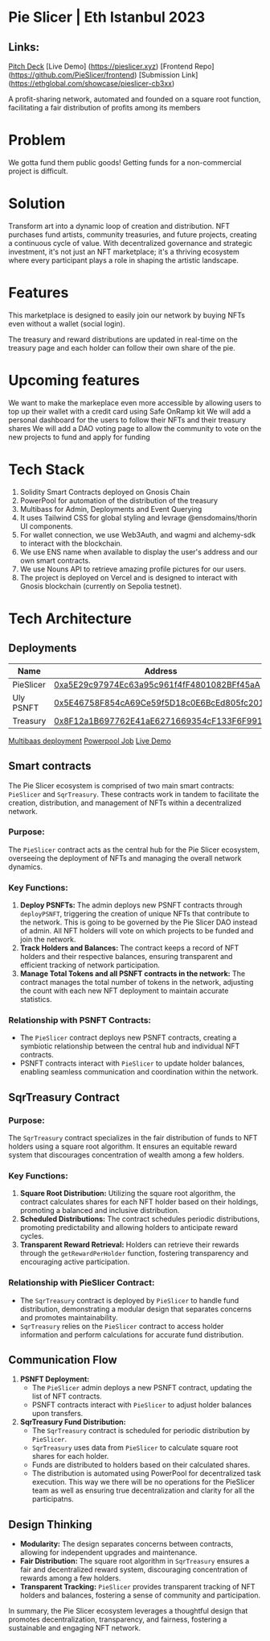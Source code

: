 # Pie Slicer | Eth Istanbul 2023

## Links:
 [Pitch Deck](https://drive.google.com/file/d/1YdFab9mxvfu6uwtDeOnS6Zuk_OoeaI2d/view?usp=drive_link)
 [Live Demo] (https://pieslicer.xyz)
 [Frontend Repo] (https://github.com/PieSlicer/frontend)
 [Submission Link] (https://ethglobal.com/showcase/pieslicer-cb3xx)

A profit-sharing network, automated and founded on a square root function, facilitating a fair distribution of profits among its members

# Problem
We gotta fund them public goods! 
Getting funds for a non-commercial project is difficult. 

# Solution
Transform art into a dynamic loop of creation and distribution. NFT purchases fund artists, community treasuries, and future projects, creating a continuous cycle of value. With decentralized governance and strategic investment, it's not just an NFT marketplace; it's a thriving ecosystem where every participant plays a role in shaping the artistic landscape. 

# Features
This marketplace is designed to easily join our network by buying NFTs even without a wallet (social login).

The treasury and reward distributions are updated in real-time on the treasury page and each holder can follow their own share of the pie.

# Upcoming features
We want to make the markeplace even more accessible by allowing users to top up their wallet with a credit card using Safe OnRamp kit
We will add a personal dashboard for the users to follow their NFTs and their treasury shares
We will add a DAO voting page to allow the community to vote on the new projects to fund and apply for funding

# Tech Stack
1. Solidity Smart Contracts deployed on Gnosis Chain
2. PowerPool for automation of the distribution of the treasury
3. Multibass for Admin, Deployments and Event Querying
4. It uses Tailwind CSS for global styling and levrage @ensdomains/thorin UI components.
5. For wallet connection, we use Web3Auth, and wagmi and alchemy-sdk to interact with the blockchain.
6. We use ENS name when available to display the user's address and our own smart contracts.
7. We use Nouns API to retrieve amazing profile pictures for our users.
8. The project is deployed on Vercel and is designed to interact with Gnosis blockchain (currently on Sepolia testnet).

# Tech Architecture

## Deployments


| Name        | Address |
| ----------- | ----------- |
| PieSlicer   | [0xa5E29c97974Ec63a95c961f4fF4801082BFf45aA](https://sepolia.etherscan.io/address/0xa5E29c97974Ec63a95c961f4fF4801082BFf45aA)        |
| Uly PSNFT   | [0x5E46758F854cA69Ce59f5D18c0E6BcEd805fc201](https://sepolia.etherscan.io/address/0x5E46758F854cA69Ce59f5D18c0E6BcEd805fc201)        |
| Treasury    | [0x8F12a1B697762E41aE6271669354cF133F6F9911](https://sepolia.etherscan.io/address/0x8F12a1B697762E41aE6271669354cF133F6F9911)        |

[Multibaas deployment](https://jsr5t5k46baslix37sz3bzot5a.multibaas.com)
[Powerpool Job](https://app.powerpool.finance/#/sepolia/explorer/jobs/0xbdE2Aed54521000DC033B67FB522034e0F93A7e5/0x47912e70d78f15201580d525418d2c53ce7c5df709020441714c0e1b2db27598/)
[Live Demo](https://pieslicer.xyz)

## Smart contracts

The Pie Slicer ecosystem is comprised of two main smart contracts: `PieSlicer` and `SqrTreasury`. These contracts work in tandem to facilitate the creation, distribution, and management of NFTs within a decentralized network.



### Purpose:
The `PieSlicer` contract acts as the central hub for the Pie Slicer ecosystem, overseeing the deployment of NFTs and managing the overall network dynamics.
### Key Functions:
1. **Deploy PSNFTs:** The admin deploys new PSNFT contracts through `deployPSNFT`, triggering the creation of unique NFTs that contribute to the network. This is going to be governed by the Pie Slicer DAO instead of admin. All NFT holders will vote on which projects to be funded and join the network. 
2. **Track Holders and Balances:** The contract keeps a record of NFT holders and their respective balances, ensuring transparent and efficient tracking of network participation.
3. **Manage Total Tokens and all PSNFT contracts in the network:** The contract manages the total number of tokens in the network, adjusting the count with each new NFT deployment to maintain accurate statistics.
### Relationship with PSNFT Contracts:
- The `PieSlicer` contract deploys new PSNFT contracts, creating a symbiotic relationship between the central hub and individual NFT contracts.
- PSNFT contracts interact with `PieSlicer` to update holder balances, enabling seamless communication and coordination within the network.

## SqrTreasury Contract
### Purpose:
The `SqrTreasury` contract specializes in the fair distribution of funds to NFT holders using a square root algorithm. It ensures an equitable reward system that discourages concentration of wealth among a few holders.

### Key Functions:
1. **Square Root Distribution:** Utilizing the square root algorithm, the contract calculates shares for each NFT holder based on their holdings, promoting a balanced and inclusive distribution.
2. **Scheduled Distributions:** The contract schedules periodic distributions, promoting predictability and allowing holders to anticipate reward cycles.
3. **Transparent Reward Retrieval:** Holders can retrieve their rewards through the `getRewardPerHolder` function, fostering transparency and encouraging active participation.
### Relationship with PieSlicer Contract:
- The `SqrTreasury` contract is deployed by `PieSlicer` to handle fund distribution, demonstrating a modular design that separates concerns and promotes maintainability.
- `SqrTreasury` relies on the `PieSlicer` contract to access holder information and perform calculations for accurate fund distribution.

## Communication Flow
1. **PSNFT Deployment:**
   - The `PieSlicer` admin deploys a new PSNFT contract, updating the list of NFT contracts.
   - PSNFT contracts interact with `PieSlicer` to adjust holder balances upon transfers.
2. **SqrTreasury Fund Distribution:**
   - The `SqrTreasury` contract is scheduled for periodic distribution by `PieSlicer`.
   - `SqrTreasury` uses data from `PieSlicer` to calculate square root shares for each holder.
   - Funds are distributed to holders based on their calculated shares.
   - The distribution is automated using PowerPool for decentralized task execution. This way we there will be no operations for the PieSlicer team as well as ensuring true decentralization and clarity for all the participatns. 

## Design Thinking
- **Modularity:** The design separates concerns between contracts, allowing for independent upgrades and maintenance.
- **Fair Distribution:** The square root algorithm in `SqrTreasury` ensures a fair and decentralized reward system, discouraging concentration of rewards among a few holders.
- **Transparent Tracking:** `PieSlicer` provides transparent tracking of NFT holders and balances, fostering a sense of community and participation.


In summary, the Pie Slicer ecosystem leverages a thoughtful design that promotes decentralization, transparency, and fairness, fostering a sustainable and engaging NFT network.

